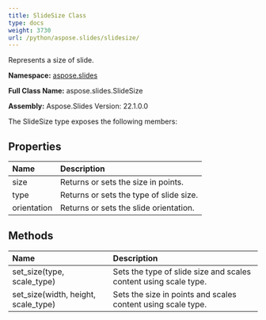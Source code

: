 ```yaml
---
title: SlideSize Class
type: docs
weight: 3730
url: /python/aspose.slides/slidesize/
---
```


Represents a size of slide.

**Namespace:** [aspose.slides](/python/aspose.slides/)

**Full Class Name:** aspose.slides.SlideSize

**Assembly:**  Aspose.Slides Version: 22.1.0.0

The SlideSize type exposes the following members:
## **Properties**
|**Name**|**Description**|
| :- | :- |
|size|Returns or sets the size in points.|
|type|Returns or sets the type of slide size.|
|orientation|Returns or sets the slide orientation.|
## **Methods**
|**Name**|**Description**|
| :- | :- |
|set_size(type, scale_type)|Sets the type of slide size and scales content using scale type.|
|set_size(width, height, scale_type)|Sets the size in points and scales content using scale type.|
